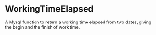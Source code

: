 WorkingTimeElapsed
==================

A Mysql function to return a working time elapsed from two dates, giving the begin and the finish of work time.
